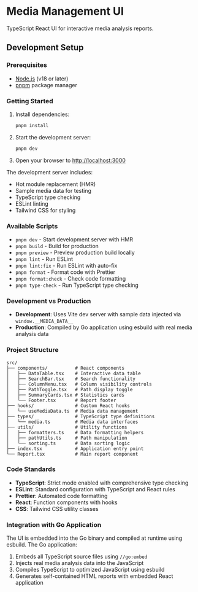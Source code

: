 # Media Management UI

TypeScript React UI for interactive media analysis reports.

## Development Setup

### Prerequisites

- [Node.js](https://nodejs.org/) (v18 or later)
- [pnpm](https://pnpm.io/) package manager

### Getting Started

1. Install dependencies:
   ```bash
   pnpm install
   ```

2. Start the development server:
   ```bash
   pnpm dev
   ```

3. Open your browser to [http://localhost:3000](http://localhost:3000)

The development server includes:
- Hot module replacement (HMR)
- Sample media data for testing
- TypeScript type checking
- ESLint linting
- Tailwind CSS for styling

### Available Scripts

- `pnpm dev` - Start development server with HMR
- `pnpm build` - Build for production
- `pnpm preview` - Preview production build locally
- `pnpm lint` - Run ESLint
- `pnpm lint:fix` - Run ESLint with auto-fix
- `pnpm format` - Format code with Prettier
- `pnpm format:check` - Check code formatting
- `pnpm type-check` - Run TypeScript type checking

### Development vs Production

- **Development**: Uses Vite dev server with sample data injected via `window.__MEDIA_DATA__`
- **Production**: Compiled by Go application using esbuild with real media analysis data

### Project Structure

```
src/
├── components/          # React components
│   ├── DataTable.tsx    # Interactive data table
│   ├── SearchBar.tsx    # Search functionality
│   ├── ColumnMenu.tsx   # Column visibility controls
│   ├── PathToggle.tsx   # Path display toggle
│   ├── SummaryCards.tsx # Statistics cards
│   └── Footer.tsx       # Report footer
├── hooks/               # Custom React hooks
│   └── useMediaData.ts  # Media data management
├── types/               # TypeScript type definitions
│   └── media.ts         # Media data interfaces
├── utils/               # Utility functions
│   ├── formatters.ts    # Data formatting helpers
│   ├── pathUtils.ts     # Path manipulation
│   └── sorting.ts       # Data sorting logic
├── index.tsx            # Application entry point
└── Report.tsx           # Main report component
```

### Code Standards

- **TypeScript**: Strict mode enabled with comprehensive type checking
- **ESLint**: Standard configuration with TypeScript and React rules
- **Prettier**: Automated code formatting
- **React**: Function components with hooks
- **CSS**: Tailwind CSS utility classes

### Integration with Go Application

The UI is embedded into the Go binary and compiled at runtime using esbuild. The Go application:

1. Embeds all TypeScript source files using `//go:embed`
2. Injects real media analysis data into the JavaScript
3. Compiles TypeScript to optimized JavaScript using esbuild
4. Generates self-contained HTML reports with embedded React application